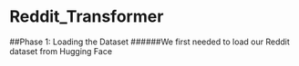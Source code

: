 # Reddit_Transformer

##Phase 1: Loading the Dataset
######We first needed to load our Reddit dataset from Hugging Face
